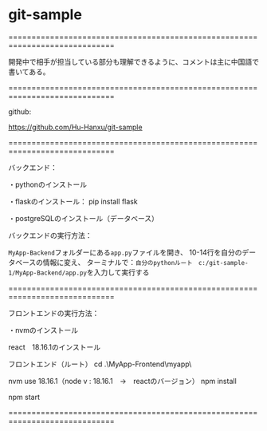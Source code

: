 # git-sample
=============================================================================

開発中で相手が担当している部分も理解できるように、コメントは主に中国語で書いてある。

=============================================================================

github:

https://github.com/Hu-Hanxu/git-sample

=============================================================================

バックエンド：

・pythonのインストール

・flaskのインストール：
pip install flask

・postgreSQLのインストール（データベース）

バックエンドの実行方法：

`MyApp-Backend`フォルダーにある`app.py`ファイルを開き、
10-14行を自分のデータベースの情報に変え、
ターミナルで：` 自分のpythonルート　c:/git-sample-1/MyApp-Backend/app.py `を入力して実行する

=============================================================================

フロントエンドの実行方法：

・nvmのインストール

react　18.16.1のインストール

フロントエンド（ルート）
cd .\MyApp-Frontend\myapp\

nvm use 18.16.1（node v : 18.16.1　→　reactのバージョン）
npm install

npm start

=============================================================================
